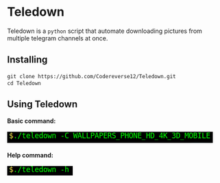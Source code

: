 # Teledown

Teledown is a `python` script that automate downloading pictures from multiple telegram channels at once.

## Installing

```
git clone https://github.com/Codereverse12/Teledown.git
cd Teledown
```

## Using Teledown

**Basic command:**<br/><br/>
![Command to type](./config/cmd.png)<br/><br/>
**Help command:**<br/><br/>
![Command to help](./config/help.png)





